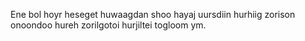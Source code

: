 Ene bol hoyr heseget huwaagdan shoo hayaj uursdiin hurhiig zorison onoondoo hureh zorilgotoi hurjiltei togloom ym.
